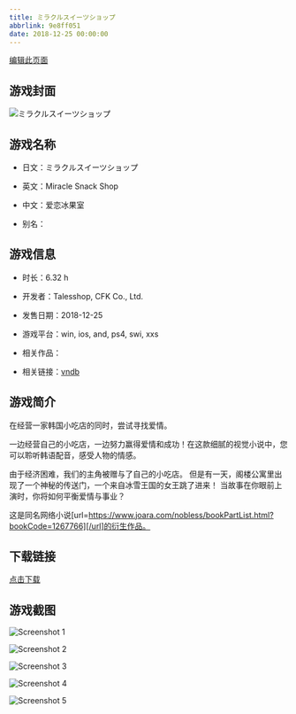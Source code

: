 ```yaml
---
title: ミラクルスイーツショップ
abbrlink: 9e8ff051
date: 2018-12-25 00:00:00
---
```

[编辑此页面](https://github.com/ACG-3/ADV3-source/blob/main/source/_posts/games/%E3%83%9F%E3%83%A9%E3%82%AF%E3%83%AB%E3%82%B9%E3%82%A4%E3%83%BC%E3%83%84%E3%82%B7%E3%83%A7%E3%83%83%E3%83%97.md)

## 游戏封面

![ミラクルスイーツショップ](https://pan.timero.xyz/d/onedrive/img_lib_001/%E3%83%9F%E3%83%A9%E3%82%AF%E3%83%AB%E3%82%B9%E3%82%A4%E3%83%BC%E3%83%84%E3%82%B7%E3%83%A7%E3%83%83%E3%83%97_cover.avif)


## 游戏名称

- 日文：ミラクルスイーツショップ
- 英文：Miracle Snack Shop
- 中文：爱恋冰果室

- 别名：


## 游戏信息

- 时长：6.32 h
- 开发者：Talesshop, CFK Co., Ltd.
- 发售日期：2018-12-25
- 游戏平台：win, ios, and, ps4, swi, xxs
- 相关作品：

- 相关链接：[vndb](https://vndb.org/v24866)


## 游戏简介

在经营一家韩国小吃店的同时，尝试寻找爱情。

一边经营自己的小吃店，一边努力赢得爱情和成功！在这款细腻的视觉小说中，您可以聆听韩语配音，感受人物的情感。

由于经济困难，我们的主角被赠与了自己的小吃店。
但是有一天，阁楼公寓里出现了一个神秘的传送门，一个来自冰雪王国的女王跳了进来！
当故事在你眼前上演时，你将如何平衡爱情与事业？



这是同名网络小说[url=https://www.joara.com/nobless/bookPartList.html?bookCode=1267766][/url]的衍生作品。


## 下载链接

[点击下载](https://pan.timero.xyz/onedrive/adv_lib_001/%E3%83%9F%E3%83%A9%E3%82%AF%E3%83%AB%E3%82%B9%E3%82%A4%E3%83%BC%E3%83%84%E3%82%B7%E3%83%A7%E3%83%83%E3%83%97)


## 游戏截图


![Screenshot 1](https://pan.timero.xyz/d/onedrive/img_lib_001/%E3%83%9F%E3%83%A9%E3%82%AF%E3%83%AB%E3%82%B9%E3%82%A4%E3%83%BC%E3%83%84%E3%82%B7%E3%83%A7%E3%83%83%E3%83%97_Screenshot_1.avif)

![Screenshot 2](https://pan.timero.xyz/d/onedrive/img_lib_001/%E3%83%9F%E3%83%A9%E3%82%AF%E3%83%AB%E3%82%B9%E3%82%A4%E3%83%BC%E3%83%84%E3%82%B7%E3%83%A7%E3%83%83%E3%83%97_Screenshot_2.avif)

![Screenshot 3](https://pan.timero.xyz/d/onedrive/img_lib_001/%E3%83%9F%E3%83%A9%E3%82%AF%E3%83%AB%E3%82%B9%E3%82%A4%E3%83%BC%E3%83%84%E3%82%B7%E3%83%A7%E3%83%83%E3%83%97_Screenshot_3.avif)

![Screenshot 4](https://pan.timero.xyz/d/onedrive/img_lib_001/%E3%83%9F%E3%83%A9%E3%82%AF%E3%83%AB%E3%82%B9%E3%82%A4%E3%83%BC%E3%83%84%E3%82%B7%E3%83%A7%E3%83%83%E3%83%97_Screenshot_4.avif)

![Screenshot 5](https://pan.timero.xyz/d/onedrive/img_lib_001/%E3%83%9F%E3%83%A9%E3%82%AF%E3%83%AB%E3%82%B9%E3%82%A4%E3%83%BC%E3%83%84%E3%82%B7%E3%83%A7%E3%83%83%E3%83%97_Screenshot_5.avif)

